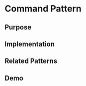 # Command Pattern
  
    
## Purpose
  
## Implementation
  
    
## Related Patterns
    

## Demo
   

    
